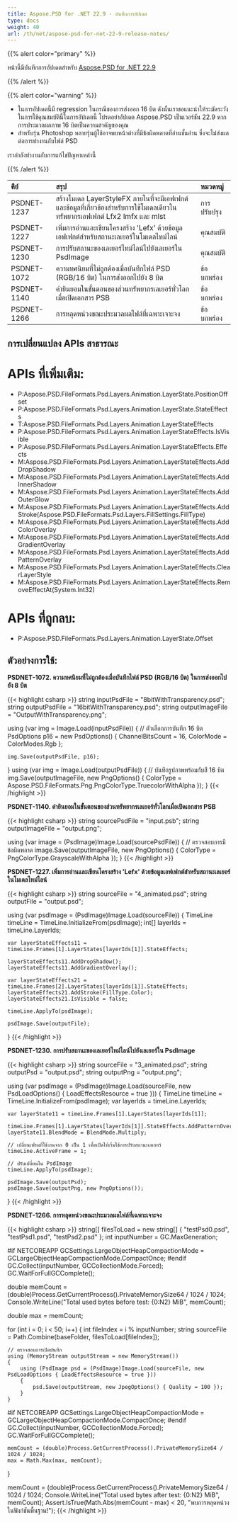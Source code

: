 ```yaml
---
title: Aspose.PSD for .NET 22.9 - บันทึกการอัปเดต
type: docs
weight: 40
url: /th/net/aspose-psd-for-net-22-9-release-notes/
---
```


{{% alert color="primary" %}}

หน้านี้มีบันทึกการอัปเดตสำหรับ [Aspose.PSD for .NET 22.9](https://www.nuget.org/packages/Aspose.PSD/)

{{% /alert %}}

{{% alert color="warning" %}}

- ในการอัปเดตนี้มี regression ในกรณีของการส่งออก 16 บิต ดังนั้นเราขอแนะนำให้ระมัดระวังในการใช้คุณสมบัตินี้ในการอัปเดตนี้
โปรดอย่าอัปเดต Aspose.PSD เป็นเวอร์ชัน 22.9 หากการประมวลผลภาพ 16 บิตเป็นความสาคัญของคุณ
- สำหรับรุ่น Photoshop หลายรุ่นผู้ใช้อาจพบหน้าต่างที่มีข้อผิดพลาดที่อ่านชั้นอ่าน ซึ่งจะไม่ส่งผลต่อการทำงานกับไฟล์ PSD

เรากำลังทำงานกับการแก้ไขปัญหาเหล่านี้

{{% /alert %}}

|**คีย์**|**สรุป**|**หมวดหมู่**|
| :- | :- | :- |
|PSDNET-1237|สร้างโมเดล LayerStyleFX ภายในที่จะมีเอฟเฟกต์และข้อมูลที่เกี่ยวข้องสำหรับการใช้โมเดลเดียวในทรัพยากรเอฟเฟกต์ Lfx2  lmfx  และ mlst|การปรับปรุง|
|PSDNET-1227|เพิ่มการอ่านและเขียนโครงสร้าง 'Lefx' ด้วยข้อมูลเอฟเฟกต์สำหรับสถานะเลเยอร์ในโมเดลไทม์ไลน์|คุณสมบัติ|
|PSDNET-1230|การปรับสถานะของเลเยอร์ไทม์ไลน์ไปยังเลเยอร์ใน PsdImage|คุณสมบัติ|
|PSDNET-1072|ความทศนิยมที่ไม่ถูกต้องเมื่อบันทึกไฟล์ PSD (RGB/16 บิต) ในการส่งออกไปยัง 8 บิต|ข้อบกพร่อง|
|PSDNET-1140|คำยินยอมในขั้นตอนของส่วนทรัพยากรเลเยอร์ทั่วโลกเมื่อเปิดเอกสาร PSB|ข้อบกพร่อง|
|PSDNET-1266|การหลุดหน่วงขณะประมวลผลไฟล์ที่เฉพาะเจาะจง|ข้อบกพร่อง|


## **การเปลี่ยนแปลง APIs สาธารณะ**
# **APIs ที่เพิ่มเติม:**
- P:Aspose.PSD.FileFormats.Psd.Layers.Animation.LayerState.PositionOffset
- P:Aspose.PSD.FileFormats.Psd.Layers.Animation.LayerState.StateEffects
- T:Aspose.PSD.FileFormats.Psd.Layers.Animation.LayerStateEffects
- P:Aspose.PSD.FileFormats.Psd.Layers.Animation.LayerStateEffects.IsVisible
- P:Aspose.PSD.FileFormats.Psd.Layers.Animation.LayerStateEffects.Effects
- M:Aspose.PSD.FileFormats.Psd.Layers.Animation.LayerStateEffects.AddDropShadow
- M:Aspose.PSD.FileFormats.Psd.Layers.Animation.LayerStateEffects.AddInnerShadow
- M:Aspose.PSD.FileFormats.Psd.Layers.Animation.LayerStateEffects.AddOuterGlow
- M:Aspose.PSD.FileFormats.Psd.Layers.Animation.LayerStateEffects.AddStroke(Aspose.PSD.FileFormats.Psd.Layers.FillSettings.FillType)
- M:Aspose.PSD.FileFormats.Psd.Layers.Animation.LayerStateEffects.AddColorOverlay
- M:Aspose.PSD.FileFormats.Psd.Layers.Animation.LayerStateEffects.AddGradientOverlay
- M:Aspose.PSD.FileFormats.Psd.Layers.Animation.LayerStateEffects.AddPatternOverlay
- M:Aspose.PSD.FileFormats.Psd.Layers.Animation.LayerStateEffects.ClearLayerStyle
- M:Aspose.PSD.FileFormats.Psd.Layers.Animation.LayerStateEffects.RemoveEffectAt(System.Int32)


# **APIs ที่ถูกลบ:**
- P:Aspose.PSD.FileFormats.Psd.Layers.Animation.LayerState.Offset


## **ตัวอย่างการใช้:**

**PSDNET-1072. ความทศนิยมที่ไม่ถูกต้องเมื่อบันทึกไฟล์ PSD (RGB/16 บิต) ในการส่งออกไปยัง 8 บิต**

{{< highlight csharp >}}
string inputPsdFile    = "8bitWithTransparency.psd";
string outputPsdFile   = "16bitWithTransparency.psd";
string outputImageFile = "OutputWithTransparency.png";

using (var img = Image.Load(inputPsdFile))
{
    // ตัวเลือกการบันทึก 16 บิต
    PsdOptions p16 = new PsdOptions() { ChannelBitsCount = 16, ColorMode = ColorModes.Rgb };

    img.Save(outputPsdFile, p16);
}
using (var img = Image.Load(outputPsdFile))
{
    // บันทึกรูปภาพพร้อมกับสี 16 บิต
    img.Save(outputImageFile, new PngOptions() { ColorType = Aspose.PSD.FileFormats.Png.PngColorType.TruecolorWithAlpha });
}
{{< /highlight >}}

**PSDNET-1140. คำยินยอมในขั้นตอนของส่วนทรัพยากรเลเยอร์ทั่วโลกเมื่อเปิดเอกสาร PSB**

{{< highlight csharp >}}
string sourcePsdFile = "input.psb";
string outputImageFile = "output.png";

using (var image = (PsdImage)Image.Load(sourcePsdFile))
{
    // ตรวจสอบการมีข้อผิดพลาด
    image.Save(outputImageFile, new PngOptions() { ColorType = PngColorType.GrayscaleWithAlpha });
}
{{< /highlight >}}

**PSDNET-1227. เพิ่มการอ่านและเขียนโครงสร้าง 'Lefx' ด้วยข้อมูลเอฟเฟกต์สำหรับสถานะเลเยอร์ในโมเดลไทม์ไลน์**

{{< highlight csharp >}}
string sourceFile = "4_animated.psd";
string outputFile = "output.psd";

using (var psdImage = (PsdImage)Image.Load(sourceFile))
{
    TimeLine timeLine = TimeLine.InitializeFrom(psdImage);
    int[] layerIds = timeLine.LayerIds;

    var layerStateEffects11 = timeLine.Frames[1].LayerStates[layerIds[1]].StateEffects;

    layerStateEffects11.AddDropShadow();
    layerStateEffects11.AddGradientOverlay();

    var layerStateEffects21 = timeLine.Frames[2].LayerStates[layerIds[1]].StateEffects;
    layerStateEffects21.AddStroke(FillType.Color);
    layerStateEffects21.IsVisible = false;

    timeLine.ApplyTo(psdImage);

    psdImage.Save(outputFile);
}
{{< /highlight >}}

**PSDNET-1230. การปรับสถานะของเลเยอร์ไทม์ไลน์ไปยังเลเยอร์ใน PsdImage**

{{< highlight csharp >}}
string sourceFile = "3_animated.psd";
string outputPsd = "output.psd";
string outputPng = "output.png";

using (var psdImage = (PsdImage)Image.Load(sourceFile, new PsdLoadOptions() { LoadEffectsResource = true }))
{
    TimeLine timeLine = TimeLine.InitializeFrom(psdImage);
    var layerIds = timeLine.LayerIds;

    var layerState11 = timeLine.Frames[1].LayerStates[layerIds[1]];

    timeLine.Frames[1].LayerStates[layerIds[1]].StateEffects.AddPatternOverlay();
    layerState11.BlendMode = BlendMode.Multiply;

    // เปลี่ยนเฟรมที่ใช้งานจาก 0 เป็น 1 เพื่อเปิดให้เริ่มใช้การปรับสถานะเลเยอร์
    timeLine.ActiveFrame = 1;

    // ปรับเปลี่ยนใน PsdImage
    timeLine.ApplyTo(psdImage);

    psdImage.Save(outputPsd);
    psdImage.Save(outputPng, new PngOptions());
}
{{< /highlight >}}

**PSDNET-1266. การหลุดหน่วงขณะประมวลผลไฟล์ที่เฉพาะเจาะจง**

{{< highlight csharp >}}
string[] filesToLoad = new string[] { "testPsd0.psd", "testPsd1.psd", "testPsd2.psd" };
int inputNumber = GC.MaxGeneration;

#if NETCOREAPP
GCSettings.LargeObjectHeapCompactionMode = GCLargeObjectHeapCompactionMode.CompactOnce;
#endif
GC.Collect(inputNumber, GCCollectionMode.Forced);
GC.WaitForFullGCComplete();

double memCount = (double)Process.GetCurrentProcess().PrivateMemorySize64 / 1024 / 1024;
Console.WriteLine("Total used bytes before test: {0:N2} MiB", memCount);

double max = memCount;

for (int i = 0; i < 50; i++)
{
    int fileIndex = i % inputNumber;
    string sourceFile = Path.Combine(baseFolder, filesToLoad[fileIndex]);

    // ตรวจสอบการเปิดบันทึก
    using (MemoryStream outputStream = new MemoryStream())
    {
        using (PsdImage psd = (PsdImage)Image.Load(sourceFile, new PsdLoadOptions { LoadEffectsResource = true }))
        {
            psd.Save(outputStream, new JpegOptions() { Quality = 100 });
        }
    }

#if NETCOREAPP
    GCSettings.LargeObjectHeapCompactionMode = GCLargeObjectHeapCompactionMode.CompactOnce;
#endif
    GC.Collect(inputNumber, GCCollectionMode.Forced);
    GC.WaitForFullGCComplete();

    memCount = (double)Process.GetCurrentProcess().PrivateMemorySize64 / 1024 / 1024;
    max = Math.Max(max, memCount);
}

memCount = (double)Process.GetCurrentProcess().PrivateMemorySize64 / 1024 / 1024;
Console.WriteLine("Total used bytes after test: {0:N2} MiB", memCount);
Assert.IsTrue(Math.Abs(memCount - max) < 20, "พบการหลุดหน่วงในฟังก์ชันพื้นฐาน!");
{{< /highlight >}}
